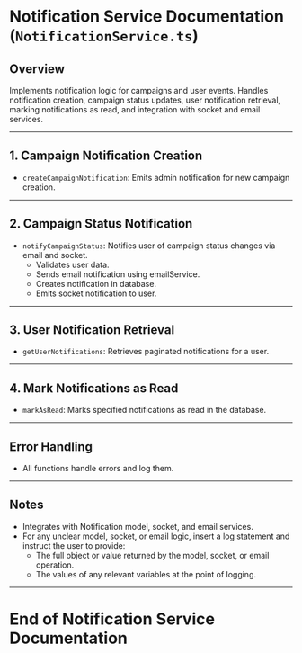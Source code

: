 # Notification Service Documentation (`NotificationService.ts`)

## Overview
Implements notification logic for campaigns and user events. Handles notification creation, campaign status updates, user notification retrieval, marking notifications as read, and integration with socket and email services.

---

## 1. Campaign Notification Creation
- `createCampaignNotification`: Emits admin notification for new campaign creation.

---

## 2. Campaign Status Notification
- `notifyCampaignStatus`: Notifies user of campaign status changes via email and socket.
  - Validates user data.
  - Sends email notification using emailService.
  - Creates notification in database.
  - Emits socket notification to user.

---

## 3. User Notification Retrieval
- `getUserNotifications`: Retrieves paginated notifications for a user.

---

## 4. Mark Notifications as Read
- `markAsRead`: Marks specified notifications as read in the database.

---

## Error Handling
- All functions handle errors and log them.

---

## Notes
- Integrates with Notification model, socket, and email services.
- For any unclear model, socket, or email logic, insert a log statement and instruct the user to provide:
  - The full object or value returned by the model, socket, or email operation.
  - The values of any relevant variables at the point of logging.

---

# End of Notification Service Documentation 